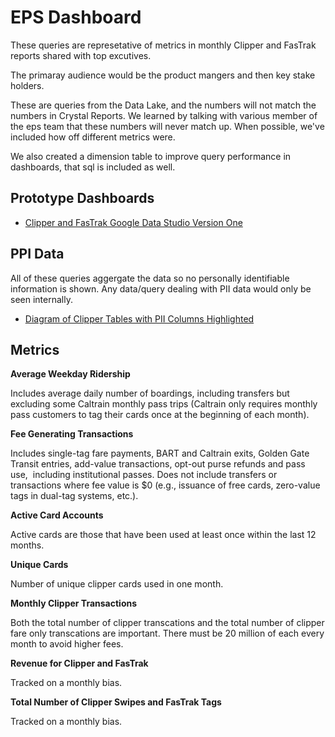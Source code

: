 # EPS Dashboard
 
These queries are represetative of metrics in monthly Clipper and FasTrak reports shared with top excutives.  

The primaray audience would be the product mangers and then key stake holders.

These are queries from the Data Lake, and the numbers will not match the numbers in Crystal Reports.  We learned by talking with various member of the eps team that these numbers will never match up.  When possible, we've included how off different metrics were.

We also created a dimension table to improve query performance in dashboards, that sql is included as well.

## Prototype Dashboards

* [Clipper and FasTrak Google Data Studio Version One](https://datastudio.google.com/u/1/reporting/1-pk3dgT9gWh6QeuIiekzveX7SCSEqIpl/page/eTzn)

## PPI Data

All of these queries aggergate the data so no personally identifiable information is shown.  Any data/query dealing with PII data would only be seen internally. 

* [Diagram of Clipper Tables with PII Columns Highlighted](https://github.com/BayAreaMetro/eps-projects/blob/master/data-lake/documentations/PII_Clipper_Data_Store_ERD.pdf)

## Metrics

**Average Weekday Ridership**

Includes average daily number of boardings, including transfers but excluding some Caltrain monthly pass trips (Caltrain only requires monthly pass customers to tag their cards once at the beginning of each month). 

**Fee Generating Transactions**

Includes single-tag fare payments, BART and Caltrain exits, Golden Gate  Transit entries, add-value transactions, opt-out purse refunds and pass use,  including institutional passes. Does not include transfers or transactions where fee value is $0 (e.g., issuance of free cards, zero-value tags in dual-tag systems, etc.).

**Active Card Accounts**

Active cards are those that have been used at least once within the last 12 months.

**Unique Cards**

Number of unique clipper cards used in one month.

**Monthly Clipper Transactions**

Both the total number of clipper transcations and the total number of clipper fare only transcations are important. There must be 20 million of each every month to avoid higher fees.

**Revenue for Clipper and FasTrak**

Tracked on a monthly bias.

**Total Number of Clipper Swipes and FasTrak Tags**

Tracked on a monthly bias.

 
